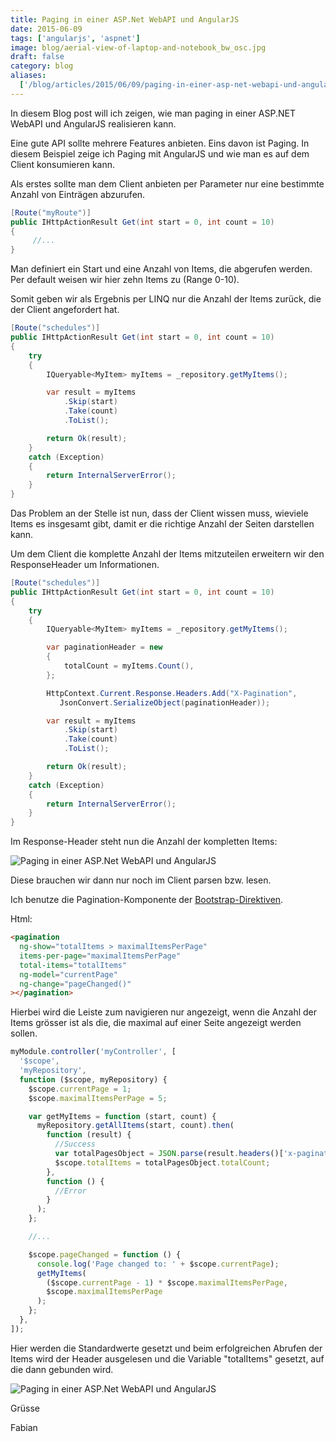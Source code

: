 ```yaml
---
title: Paging in einer ASP.Net WebAPI und AngularJS
date: 2015-06-09
tags: ['angularjs', 'aspnet']
image: blog/aerial-view-of-laptop-and-notebook_bw_osc.jpg
draft: false
category: blog
aliases:
  ['/blog/articles/2015/06/09/paging-in-einer-asp-net-webapi-und-angularjs/']
---
```


In diesem Blog post will ich zeigen, wie man paging in einer ASP.NET WebAPI und AngularJS realisieren kann.

Eine gute API sollte mehrere Features anbieten. Eins davon ist Paging. In diesem Beispiel zeige ich Paging mit AngularJS und wie man es auf dem Client konsumieren kann.

Als erstes sollte man dem Client anbieten per Parameter nur eine bestimmte Anzahl von Einträgen abzurufen.

```csharp
[Route("myRoute")]
public IHttpActionResult Get(int start = 0, int count = 10)
{
     //...
}
```

Man definiert ein Start und eine Anzahl von Items, die abgerufen werden. Per default weisen wir hier zehn Items zu (Range 0-10).

Somit geben wir als Ergebnis per LINQ nur die Anzahl der Items zurück, die der Client angefordert hat.

```csharp
[Route("schedules")]
public IHttpActionResult Get(int start = 0, int count = 10)
{
    try
    {
        IQueryable<MyItem> myItems = _repository.getMyItems();

        var result = myItems
            .Skip(start)
            .Take(count)
            .ToList();

        return Ok(result);
    }
    catch (Exception)
    {
        return InternalServerError();
    }
}
```

Das Problem an der Stelle ist nun, dass der Client wissen muss, wieviele Items es insgesamt gibt, damit er die richtige Anzahl der Seiten darstellen kann.

Um dem Client die komplette Anzahl der Items mitzuteilen erweitern wir den ResponseHeader um Informationen.

```csharp
[Route("schedules")]
public IHttpActionResult Get(int start = 0, int count = 10)
{
    try
    {
        IQueryable<MyItem> myItems = _repository.getMyItems();

        var paginationHeader = new
        {
            totalCount = myItems.Count(),
        };

        HttpContext.Current.Response.Headers.Add("X-Pagination",
           JsonConvert.SerializeObject(paginationHeader));

        var result = myItems
            .Skip(start)
            .Take(count)
            .ToList();

        return Ok(result);
    }
    catch (Exception)
    {
        return InternalServerError();
    }
}
```

Im Response-Header steht nun die Anzahl der kompletten Items:

![Paging in einer ASP.Net WebAPI und AngularJS](https://offeringsolutionscdn.blob.core.windows.net/$web/img/articles/wp-content/uploads/2015/06/1.png)

Diese brauchen wir dann nur noch im Client parsen bzw. lesen.

Ich benutze die Pagination-Komponente der [Bootstrap-Direktiven](https://angular-ui.github.io/bootstrap/#/pagination).

Html:

```html
<pagination
  ng-show="totalItems > maximalItemsPerPage"
  items-per-page="maximalItemsPerPage"
  total-items="totalItems"
  ng-model="currentPage"
  ng-change="pageChanged()"
></pagination>
```

Hierbei wird die Leiste zum navigieren nur angezeigt, wenn die Anzahl der Items grösser ist als die, die maximal auf einer Seite angezeigt werden sollen.

```javascript
myModule.controller('myController', [
  '$scope',
  'myRepository',
  function ($scope, myRepository) {
    $scope.currentPage = 1;
    $scope.maximalItemsPerPage = 5;

    var getMyItems = function (start, count) {
      myRepository.getAllItems(start, count).then(
        function (result) {
          //Success
          var totalPagesObject = JSON.parse(result.headers()['x-pagination']);
          $scope.totalItems = totalPagesObject.totalCount;
        },
        function () {
          //Error
        }
      );
    };

    //...

    $scope.pageChanged = function () {
      console.log('Page changed to: ' + $scope.currentPage);
      getMyItems(
        ($scope.currentPage - 1) * $scope.maximalItemsPerPage,
        $scope.maximalItemsPerPage
      );
    };
  },
]);
```

Hier werden die Standardwerte gesetzt und beim erfolgreichen Abrufen der Items wird der Header ausgelesen und die Variable "totalItems" gesetzt, auf die dann gebunden wird.

![Paging in einer ASP.Net WebAPI und AngularJS](https://offeringsolutionscdn.blob.core.windows.net/$web/img/articles/wp-content/uploads/2015/06/2.png)

Grüsse

Fabian
